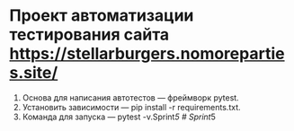 # Проект автоматизации тестирования сайта https://stellarburgers.nomoreparties.site/
1. Основа для написания автотестов — фреймворк pytest.
2. Установить зависимости — pip install -r requirements.txt.
3. Команда для запуска — pytest -v.S p r i n t _ 5  
 #   S p r i n t _ 5  
 
